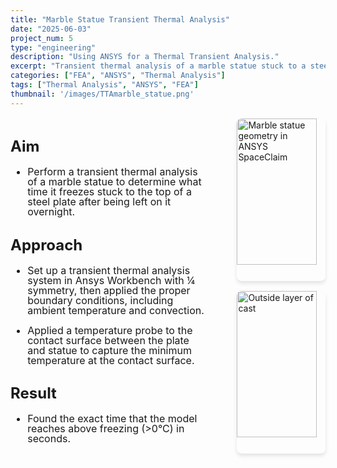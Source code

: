 ```yaml
---
title: "Marble Statue Transient Thermal Analysis"
date: "2025-06-03"
project_num: 5
type: "engineering"
description: "Using ANSYS for a Thermal Transient Analysis."
excerpt: "Transient thermal analysis of a marble statue stuck to a steel plate completed using ANSYS Mechanical."
categories: ["FEA", "ANSYS", "Thermal Analysis"]
tags: ["Thermal Analysis", "ANSYS", "FEA"]
thumbnail: '/images/TTAmarble_statue.png'
---
```

<div style="display: grid; grid-template-columns: 2fr 1fr; gap: 2rem; margin: 1rem 0;">
  <!-- Left Column - Text -->
  <div style="font-size: 1.0rem; line-height: 1.0;">
    <h2>Aim</h2>
     <ul>
      <li><p>Perform a transient thermal analysis of a marble statue to determine what time it freezes stuck to the top of a steel plate after being left on it overnight.</p></li>
      </ul>
    <h2>Approach</h2>
     <ul>
      <li><p>Set up a transient thermal analysis system in Ansys Workbench with ¼ symmetry, then applied the proper boundary conditions, including ambient temperature and convection.</p></li>
      <li><p>Applied a temperature probe to the contact surface between the plate and statue to capture the minimum temperature at the contact surface.</p></li>
      </ul>
    <h2>Result</h2>
     <ul>
      <li><p>Found the exact time that the model reaches above freezing (>0&deg;C) in seconds.</p></li>
      </ul>
  </div>

  <!-- Right Column - Images -->
  <div style="display: flex; flex-direction: column; align-items: flex-end; gap: 1rem;">
    <img src="/images/marble statue CAD.png" alt="Marble statue geometry in ANSYS SpaceClaim" style="width: 90%; border-radius: 8px; box-shadow: 0 4px 6px rgba(0, 0, 0, 0.1);" />
    <img src="/images/statue plate temp probe.png" alt="Outside layer of cast" style="width: 90%; border-radius: 8px; box-shadow: 0 4px 6px rgba(0, 0, 0, 0.1);" />
  </div>
</div>